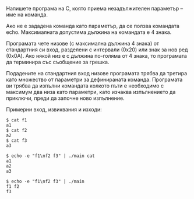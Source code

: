 Напишете програма на C, която приема незадължителен параметър – име на команда.


Ако не е зададена команда като параметър, да се ползва командата echo. Максималната допустима
дължина на командата е 4 знака.


Програмата чете низове (с максимална дължина 4 знака) от стандартния си вход, разделени с интервали (0x20) или знак за нов ред (0x0A). Ако някой низ е с дължина по-голяма от 4 знака, то програмата
да терминира със съобщение за грешка.


Подадените на стандартния вход низове програмата трябва да третира като множество от параметри
за дефинираната команда. Програмата ви трябва да изпълни командата колкото пъти е необходимо с
максимум два низа като параметри, като изчаква изпълнението да приключи, преди да започне ново
изпълнение.


Примерни вход, извиквания и изходи:
```
$ cat f1
a1
$ cat f2
a2
$ cat f3
a3
```

```
$ echo -e "f1\nf2 f3" | ./main cat
a1
a2
a3
```

```
$ echo -e "f1\nf2 f3" | ./main
f1 f2
f3
```
